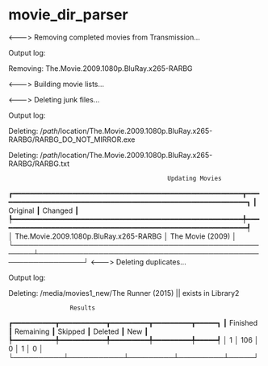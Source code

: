 # movie_dir_parser

<---> Removing completed movies from Transmission...

Output log:

Removing:  The.Movie.2009.1080p.BluRay.x265-RARBG


<---> Building movie lists...

<---> Deleting junk files...

Output log:

Deleting:  /$path/$location/The.Movie.2009.1080p.BluRay.x265-RARBG/RARBG_DO_NOT_MIRROR.exe

Deleting:  /$path/$location/The.Movie.2009.1080p.BluRay.x265-RARBG/RARBG.txt

                                                Updating Movies
┏━━━━━━━━━━━━━━━━━━━━━━━━━━━━━━━━━━━━━━━━━━━━━━━━━━━━━━┳━━━━━━━━━━━━━━━━━━━━━━━━━━━━━━━━━━━━━━━━━━━━━━━━━━━━━━━━━━━┓
┃ Original                                             ┃ Changed                                                   ┃
┡━━━━━━━━━━━━━━━━━━━━━━━━━━━━━━━━━━━━━━━━━━━━━━━━━━━━━━╇━━━━━━━━━━━━━━━━━━━━━━━━━━━━━━━━━━━━━━━━━━━━━━━━━━━━━━━━━━━┩  
│ The.Movie.2009.1080p.BluRay.x265-RARBG               │ The Movie (2009)                                          │  
└──────────────────────────────────────────────────────┴───────────────────────────────────────────────────────────┘
<---> Deleting duplicates...

Output log:

Deleting: /media/movies1_new/The Runner (2015)  || exists in Library2


                     Results
┏━━━━━━━━━━┳━━━━━━━━━━━┳━━━━━━━━━┳━━━━━━━━━┳━━━━━┓
┃ Finished ┃ Remaining ┃ Skipped ┃ Deleted ┃ New ┃
┡━━━━━━━━━━╇━━━━━━━━━━━╇━━━━━━━━━╇━━━━━━━━━╇━━━━━┩
│ 1        │ 106       │ 0       │ 1       │ 0   │
└──────────┴───────────┴─────────┴─────────┴─────┘
